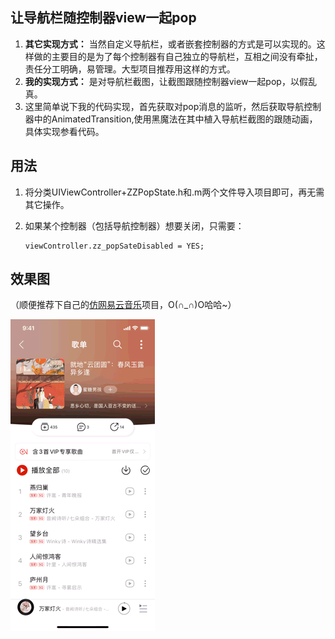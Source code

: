 ## 让导航栏随控制器view一起pop

1. **其它实现方式：** 当然自定义导航栏，或者嵌套控制器的方式是可以实现的。这样做的主要目的是为了每个控制器有自己独立的导航栏，互相之间没有牵扯，责任分工明确，易管理。大型项目推荐用这样的方式。
2. **我的实现方式：** 是对导航栏截图，让截图跟随控制器view一起pop，以假乱真。
3. 这里简单说下我的代码实现，首先获取对pop消息的监听，然后获取导航控制器中的AnimatedTransition,使用黑魔法在其中植入导航栏截图的跟随动画，具体实现参看代码。

## 用法

1. 将分类UIViewController+ZZPopState.h和.m两个文件导入项目即可，再无需其它操作。
2. 如果某个控制器（包括导航控制器）想要关闭，只需要：

	```objc
	viewController.zz_popSateDisabled = YES;
    ```
	
## 效果图 

（顺便推荐下自己的[仿网易云音乐](https://github.com/zmarvin/WangYiMusic)项目，O(∩_∩)O哈哈~）

![Examples](_Gifs/pop1.gif)


